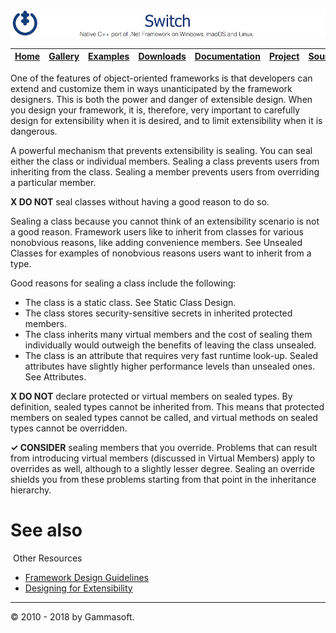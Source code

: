 [![Switch Header](Pictures/SwitchNativeC++port.png)](https://gammasoft71.wixsite.com/switch)

| [Home](Home.md) | [Gallery](Gallery.md) | [Examples](Examples.md) | [Downloads](Downloads.md) | [Documentation](Documentation.md) | [Project](https://sourceforge.net/projects/switchpro) | [Source](https://github.com/gammasoft71/switch) | [License](License.md) | [Gammasoft](https://gammasoft71.wixsite.com/gammasoft) |
|-----------------|-----------------------|-------------------------|-------------------------|-----------------------------------|-------------------------------------------------------|-------------------------------------------------|-----------------------|---------------------------------------------------------|

One of the features of object-oriented frameworks is that developers can extend and customize them in ways unanticipated by the framework designers. This is both the power and danger of extensible design. When you design your framework, it is, therefore, very important to carefully design for extensibility when it is desired, and to limit extensibility when it is dangerous.

A powerful mechanism that prevents extensibility is sealing. You can seal either the class or individual members. Sealing a class prevents users from inheriting from the class. Sealing a member prevents users from overriding a particular member.

**X DO NOT** seal classes without having a good reason to do so.

Sealing a class because you cannot think of an extensibility scenario is not a good reason. Framework users like to inherit from classes for various nonobvious reasons, like adding convenience members. See Unsealed Classes for examples of nonobvious reasons users want to inherit from a type.

Good reasons for sealing a class include the following:

* The class is a static class. See Static Class Design.
* The class stores security-sensitive secrets in inherited protected members.
* The class inherits many virtual members and the cost of sealing them individually would outweigh the benefits of leaving the class unsealed.
* The class is an attribute that requires very fast runtime look-up. Sealed attributes have slightly higher performance levels than unsealed ones. See Attributes.

**X DO NOT** declare protected or virtual members on sealed types.
By definition, sealed types cannot be inherited from. This means that protected members on sealed types cannot be called, and virtual methods on sealed types cannot be overridden.

**✓ CONSIDER** sealing members that you override.
Problems that can result from introducing virtual members (discussed in Virtual Members) apply to overrides as well, although to a slightly lesser degree. Sealing an override shields you from these problems starting from that point in the inheritance hierarchy.

# See also
​
Other Resources

* [Framework Design Guidelines](FrameworkDesignGuidelines.md)
* [Designing for Extensibility](DesigningForExtensibility.md)

______________________________________________________________________________________________

© 2010 - 2018 by Gammasoft.
